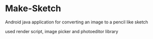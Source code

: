 # Make-Sketch

Android java application for converting an image to a pencil like sketch

used render script, image picker and photoeditor library
